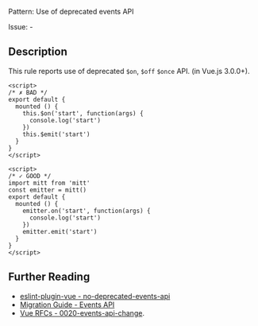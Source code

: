 Pattern: Use of deprecated events API

Issue: -

## Description

This rule reports use of deprecated `$on`, `$off` `$once` API. (in Vue.js 3.0.0+).

<eslint-code-block :rules="{'vue/no-deprecated-events-api': ['error']}">

```vue
<script>
/* ✗ BAD */
export default {
  mounted () {
    this.$on('start', function(args) {
      console.log('start')
    })
    this.$emit('start')
  }
}
</script>
```

</eslint-code-block>

<eslint-code-block :rules="{'vue/no-deprecated-events-api': ['error']}">

```vue
<script>
/* ✓ GOOD */
import mitt from 'mitt'
const emitter = mitt()
export default {
  mounted () {
    emitter.on('start', function(args) {
      console.log('start')
    })
    emitter.emit('start')
  }
}
</script>
```

</eslint-code-block>

## Further Reading

* [eslint-plugin-vue - no-deprecated-events-api](https://eslint.vuejs.org/rules/no-deprecated-events-api.html)
* [Migration Guide - Events API](https://v3.vuejs.org/guide/migration/events-api.html)
* [Vue RFCs - 0020-events-api-change](https://github.com/vuejs/rfcs/blob/master/active-rfcs/0020-events-api-change.md).
